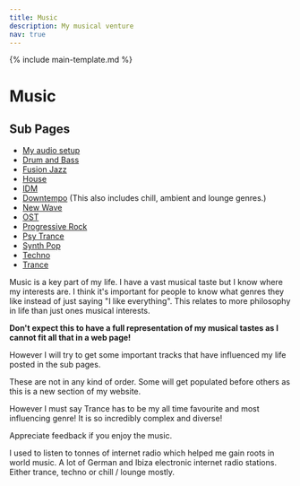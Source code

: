 ```yaml
---
title: Music
description: My musical venture
nav: true
---
```


{% include main-template.md %}

# Music

## Sub Pages

* [My audio setup](/music/audio-setup.html)
* [Drum and Bass](/music/dnb.html)
* [Fusion Jazz](/music/fusion-jazz.html)
* [House](/music/house.html)
* [IDM](/music/idm.html)
* [Downtempo](/music/downtempo.html) (This also includes chill, ambient and lounge genres.)
* [New Wave](/music/new-wave.html)
* [OST](/music/ost.html)
* [Progressive Rock](/music/progressive-rock.html)
* [Psy Trance](/music/psy-trance.html)
* [Synth Pop](/music/synth-pop.html)
* [Techno](/music/techno.html)
* [Trance](/music/trance.html)

Music is a key part of my life. I have a vast musical taste but I know where my interests are. I think it's important for people to know what genres they like instead of just saying "I like everything". This relates to more philosophy in life than just ones musical interests.

**Don't expect this to have a full representation of my musical tastes as I cannot fit all that in a web page!**

​However I will try to get some important tracks that have influenced my life posted in the sub pages.

These are not in any kind of order. Some will get populated before others as this is a new section of my website.

However I must say Trance has to be my all time favourite and most influencing genre! It is so incredibly complex and diverse!

Appreciate feedback if you enjoy the music.

I used to listen to tonnes of internet radio which helped me gain roots in world music. A lot of German and Ibiza electronic internet radio stations. Either trance, techno or chill / lounge mostly.
